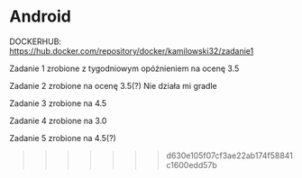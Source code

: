# Android
DOCKERHUB: https://hub.docker.com/repository/docker/kamilowski32/zadanie1

Zadanie 1 zrobione z tygodniowym opóźnieniem na ocenę 3.5

Zadanie 2 zrobione na ocenę 3.5(?)
Nie działa mi gradle

Zadanie 3 zrobione na 4.5

Zadanie 4 zrobione na 3.0

Zadanie 5 zrobione na 4.5(?)

>>>>>>> d630e105f07cf3ae22ab174f58841c1600edd57b